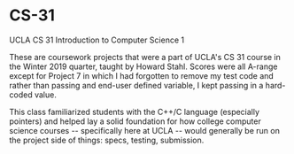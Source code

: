 # CS-31
UCLA CS 31 Introduction to Computer Science 1

These are coursework projects that were a part of UCLA's CS 31 course in the Winter 2019 quarter, taught by Howard Stahl. Scores were all A-range except for Project 7 in which I had forgotten to remove my test code and rather than passing and end-user defined variable, I kept passing in a hard-coded value.

This class familiarized students with the C++/C language (especially pointers) and helped lay a solid foundation for how college computer science courses -- specifically here at UCLA --  would generally be run on the project side of things: specs, testing, submission.